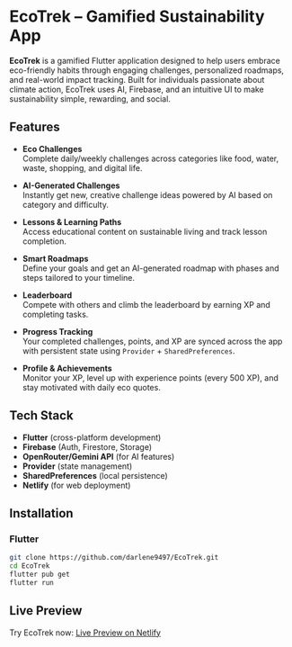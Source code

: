 # EcoTrek – Gamified Sustainability App

**EcoTrek** is a gamified Flutter application designed to help users embrace eco-friendly habits through engaging challenges, personalized roadmaps, and real-world impact tracking. Built for individuals passionate about climate action, EcoTrek uses AI, Firebase, and an intuitive UI to make sustainability simple, rewarding, and social.

## Features

-  **Eco Challenges**  
  Complete daily/weekly challenges across categories like food, water, waste, shopping, and digital life.

-  **AI-Generated Challenges**  
  Instantly get new, creative challenge ideas powered by AI based on category and difficulty.

-  **Lessons & Learning Paths**  
  Access educational content on sustainable living and track lesson completion.

-  **Smart Roadmaps**  
  Define your goals and get an AI-generated roadmap with phases and steps tailored to your timeline.

-  **Leaderboard**  
  Compete with others and climb the leaderboard by earning XP and completing tasks.

-  **Progress Tracking**  
  Your completed challenges, points, and XP are synced across the app with persistent state using `Provider` + `SharedPreferences`.

-  **Profile & Achievements**  
  Monitor your XP, level up with experience points (every 500 XP), and stay motivated with daily eco quotes.

## Tech Stack

- **Flutter** (cross-platform development)
- **Firebase** (Auth, Firestore, Storage)
- **OpenRouter/Gemini API** (for AI features)
- **Provider** (state management)
- **SharedPreferences** (local persistence)
- **Netlify** (for web deployment)

## Installation

### Flutter
```bash
git clone https://github.com/darlene9497/EcoTrek.git
cd EcoTrek
flutter pub get
flutter run
```

## Live Preview
Try EcoTrek now:
[Live Preview on Netlify](https://eco-trek.netlify.app)